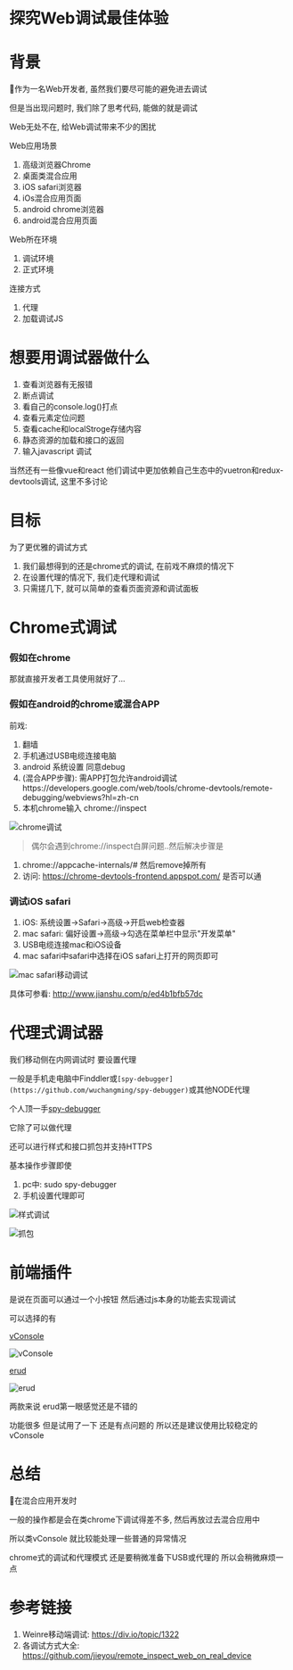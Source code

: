 # 探究Web调试最佳体验

# 背景

作为一名Web开发者, 虽然我们要尽可能的避免进去调试

但是当出现问题时, 我们除了思考代码, 能做的就是调试

Web无处不在, 给Web调试带来不少的困扰

Web应用场景

1. 高级浏览器Chrome
3. 桌面类混合应用
4. iOS safari浏览器
5. iOs混合应用页面
6. android chrome浏览器
7. android混合应用页面

Web所在环境

1. 调试环境
2. 正式环境 

连接方式

1. 代理
2. 加载调试JS

# 想要用调试器做什么

1. 查看浏览器有无报错
2. 断点调试
3. 看自己的console.log()打点
4. 查看元素定位问题
5. 查看cache和localStroge存储内容
6. 静态资源的加载和接口的返回
7. 输入javascript 调试

当然还有一些像vue和react 他们调试中更加依赖自己生态中的vuetron和redux-devtools调试, 这里不多讨论

# 目标

为了更优雅的调试方式

1. 我们最想得到的还是chrome式的调试, 在前戏不麻烦的情况下
2. 在设置代理的情况下, 我们走代理和调试
3. 只需搓几下, 就可以简单的查看页面资源和调试面板

# Chrome式调试

### 假如在chrome

那就直接开发者工具使用就好了...

### 假如在android的chrome或混合APP

前戏:

1. 翻墙
2. 手机通过USB电缆连接电脑
3. android 系统设置 同意debug
4. (混合APP步骤): 需APP打包允许android调试https://developers.google.com/web/tools/chrome-devtools/remote-debugging/webviews?hl=zh-cn
5. 本机chrome输入 chrome://inspect

![chrome调试](/assets/1493428622.jpg)

> 偶尔会遇到chrome://inspect白屏问题..然后解决步骤是

1. chrome://appcache-internals/# 然后remove掉所有
2. 访问: https://chrome-devtools-frontend.appspot.com/ 是否可以通

### 调试iOS safari

1. iOS: 系统设置->Safari->高级->开启web检查器
2. mac safari: 偏好设置->高级->勾选在菜单栏中显示"开发菜单"
3. USB电缆连接mac和iOS设备
4. mac safari中safari中选择在iOS safari上打开的网页即可

![mac safari移动调试](/assets/2363263-9b5f0e4ce311e25b.png)

具体可参看: <http://www.jianshu.com/p/ed4b1bfb57dc>

# 代理式调试器

我们移动侧在内网调试时 要设置代理 

一般是手机走电脑中Finddler或`[spy-debugger](https://github.com/wuchangming/spy-debugger)`或其他NODE代理

个人顶一手[spy-debugger](https://github.com/wuchangming/spy-debugger)

它除了可以做代理

还可以进行样式和接口抓包并支持HTTPS

基本操作步骤即使

1. pc中: sudo spy-debugger
2. 手机设置代理即可

![样式调试](/assets/demo.png)

![抓包](/assets/AnyProxy.png)

# 前端插件

是说在页面可以通过一个小按钮 然后通过js本身的功能去实现调试

可以选择的有

[vConsole](https://github.com/Tencent/vConsole)

![vConsole](/assets/QQ20171210-161055.png)

[erud](https://github.com/liriliri/erud)

![erud](/assets/QQ20171210-161216.png)

两款来说 erud第一眼感觉还是不错的

功能很多 但是试用了一下 还是有点问题的 所以还是建议使用比较稳定的vConsole

# 总结

在混合应用开发时

一般的操作都是会在类chrome下调试得差不多, 然后再放过去混合应用中

所以类vConsole 就比较能处理一些普通的异常情况

chrome式的调试和代理模式 还是要稍微准备下USB或代理的 所以会稍微麻烦一点


# 参考链接

1. Weinre移动端调试: https://div.io/topic/1322
2. 各调试方式大全: https://github.com/jieyou/remote_inspect_web_on_real_device
